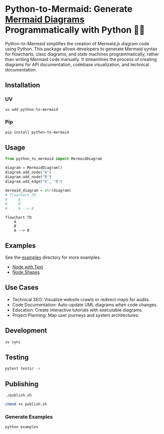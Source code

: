 # Python-to-Mermaid: Generate [Mermaid Diagrams](https://mermaid.js.org/) Programmatically with Python 🐍✨

Python-to-Mermaid simplifies the creation of Mermaid.js diagram code using Python. This package allows developers to generate Mermaid syntax for flowcharts, class diagrams, and state machines programmatically, rather than writing Mermaid code manually. It streamlines the process of creating diagrams for API documentation, codebase visualization, and technical documentation.

## Installation

### UV

```bash
uv add python-to-mermaid
```

### Pip

```bash
pip install python-to-mermaid
```

## Usage

```python
from python_to_mermaid import MermaidDiagram

diagram = MermaidDiagram()
diagram.add_node("A")
diagram.add_node("B")
diagram.add_edge("A", "B")

mermaid_diagram = str(diagram)
# flowchart TD
#     A
#     B
#     A --> B
```

```mermaid
flowchart TD
    A
    B
    A --> B
```

## Examples

See the [examples](examples) directory for more examples.

- [Node with Text](examples/node_with_text.md)
- [Node Shapes](examples/node_shapes.md)

## Use Cases

- Technical SEO: Visualize website crawls or redirect maps for audits.
- Code Documentation: Auto-update UML diagrams when code changes.
- Education: Create interactive tutorials with executable diagrams.
- Project Planning: Map user journeys and system architectures.

## Development

```bash
uv sync
```

## Testing

```bash
pytest tests/ -v
```

## Publishing

```bash
./publish.sh
```

```bash
chmod +x publish.sh
```

### Generate Examples

```bash
python examples
```

